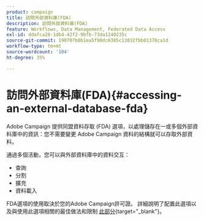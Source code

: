 ```yaml
---
product: campaign
title: 訪問外部資料庫(FDA)
description: 訪問外部資料庫(FDA)
feature: Workflows, Data Management, Federated Data Access
exl-id: ddafca28-1db4-42f2-9bfb-73da1240235c
source-git-commit: 190707b8b1ea5f90dc6385c13832fbb01378ca1d
workflow-type: tm+mt
source-wordcount: '104'
ht-degree: 35%

---
```


# 訪問外部資料庫(FDA){#accessing-an-external-database-fda}

Adobe Campaign 提供同盟資料存取 (FDA) 選項，以處理儲存在一或多個外部資料庫中的資訊：您不需要變更 Adobe Campaign 資料的結構就可以存取外部資料。

通過多個活動，您可以與外部資料庫中的資料交互：

* 查詢
* 分割
* 擴充
* 資料載入

FDA選項的使用取決於您的Adobe Campaign許可證。 詳細說明了配置此選項以及與使用此選項相關的最佳做法和限制 [此部分](https://experienceleague.adobe.com/docs/campaign/campaign-v8/connect/fda.html){target="_blank"}。
